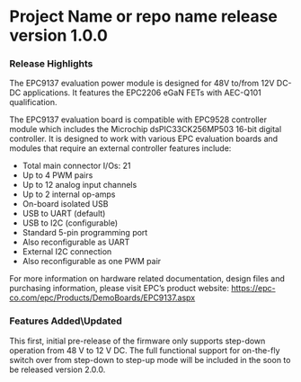 # Project Name or repo name release version 1.0.0

### Release Highlights
The EPC9137 evaluation power module is designed for 48V to/from 12V DC-DC applications. It features the EPC2206 eGaN FETs with AEC-Q101 qualification.

The EPC9137 evaluation board is compatible with EPC9528 controller module which includes the Microchip dsPIC33CK256MP503 16-bit digital controller. It is designed to work with various EPC evaluation boards and modules that require an external controller features include:

* Total main connector I/Os: 21
* Up to 4 PWM pairs
* Up to 12 analog input channels
* Up to 2 internal op-amps
* On-board isolated USB
* USB to UART (default)
* USB to I2C (configurable)
* Standard 5-pin programming port
* Also reconfigurable as UART
* External I2C connection
* Also reconfigurable as one PWM pair

For more information on hardware related documentation, design files and purchasing information, please visit EPC’s product website: https://epc-co.com/epc/Products/DemoBoards/EPC9137.aspx


### Features Added\Updated

This first, initial pre-release of the firmware only supports step-down operation from 48 V to 12 V DC. The full functional support for on-the-fly switch over from step-down to step-up mode will be included in the soon to be released version 2.0.0.


